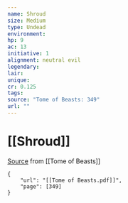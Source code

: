 ```yaml
---
name: Shroud
size: Medium
type: Undead
environment: 
hp: 9
ac: 13
initiative: 1
alignment: neutral evil
legendary: 
lair: 
unique: 
cr: 0.125
tags: 
source: "Tome of Beasts: 349"
url: ""
---
```

# [[Shroud]]

[Source](zotero://open-pdf/library/items/ULEQWHJM?page=349) from [[Tome of Beasts]]

```pdf
{
	"url": "[[Tome of Beasts.pdf]]",
	"page": [349]
}
```

